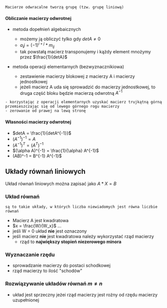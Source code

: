 ```{important}
Macierze odwracalne tworzą grupę (tzw. grupę liniową)
```

#### Obliczanie macierzy odwrotnej

- metoda dopełnień algebaicznych
    * możemy ją obliczyć tylko gdy $detA \neq 0$
    * $a_ij = (-1)^{i+j} * m_{ij}$
    * tak powstałą macierz transponujemy i kążdy element mnożymy przez $\frac{1}{detA}$

- metoda operacji elementarnych (bezwyznacznikiowa)
    * zestawienie macierzy blokowej z macierzy A i macierzy jednostkowej
    * jeżeli macierz A uda się sprowadzić do macierzy jednostkowej, to druga część bloku
    będzie macierzą odwrotną $A^{-1}$

```{admonition} Algorytm gausa
- korzystając z operacji elementarnych uzyskać macierz trujkątną górną
przemieszczając się od lewego górnego rogu macierzy
- zerowanie od prawej na lewą stronę

```


#### Własności macierzy odwrotnej

- $detA = \frac{1}{detA^{-1}}$
- $(A^{-1})^{-1} = A$
- $(A^{-1})^T = (A^T)^{-1}$
- $(\alpha A)^{-1} = \frac{1}{\alpha} A^{-1}$
- (AB)^-1 = B^{-1} A^{-1}$

## Układy równań liniowych

Układ równań liniowych można zapisać jako $A * X = B$

### Układ równań

```{admonition} układy crammerowskie
są to takie układy, w których liczba niewiadomych jest równa liczbie równań
```

- Macierz A jest kwadratowa
- $x = \frac{W}{W_x}$ ...
- jeśli W = 0 układ **nie** jest oznaczony
- jeśli macierz **nie** jest kwadratowa należy wykorzystać rząd macierzy
    * rząd to **największy stopień niezerowego minora**

### Wyznaczanie rzędu

- sprowadzanie macierzy do postaci schodkowej
- rząd macierzy to ilość "schodów"

### Rozwiązywanie układów równań $m \neq n$

- układ jest sprzeczny jeżei rząd macierzy jest rożny od rzędu macierzy uzupełnionej

